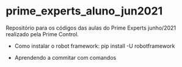 # prime_experts_aluno_jun2021
Repositório para os códigos das aulas do Prime Experts junho/2021 realizado pela Prime Control.

 - Como instalar o robot framework: pip install -U robotframework

 - Aprendendo a commitar com comandos

